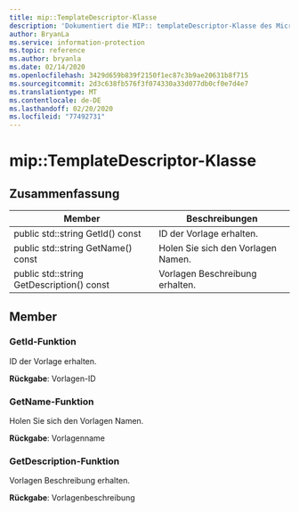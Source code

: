 ```yaml
---
title: mip::TemplateDescriptor-Klasse
description: 'Dokumentiert die MIP:: templateDescriptor-Klasse des Microsoft Information Protection (MIP) SDK.'
author: BryanLa
ms.service: information-protection
ms.topic: reference
ms.author: bryanla
ms.date: 02/14/2020
ms.openlocfilehash: 3429d659b839f2150f1ec87c3b9ae20631b8f715
ms.sourcegitcommit: 2d3c638fb576f3f074330a33d077db0cf0e7d4e7
ms.translationtype: MT
ms.contentlocale: de-DE
ms.lasthandoff: 02/20/2020
ms.locfileid: "77492731"
---
```

# <a name="class-miptemplatedescriptor"></a>mip::TemplateDescriptor-Klasse 
  
## <a name="summary"></a>Zusammenfassung
 Member                        | Beschreibungen                                
--------------------------------|---------------------------------------------
public std::string GetId() const  |  ID der Vorlage erhalten.
public std::string GetName() const  |  Holen Sie sich den Vorlagen Namen.
public std::string GetDescription() const  |  Vorlagen Beschreibung erhalten.
  
## <a name="members"></a>Member
  
### <a name="getid-function"></a>GetId-Funktion
ID der Vorlage erhalten.

  
**Rückgabe**: Vorlagen-ID
  
### <a name="getname-function"></a>GetName-Funktion
Holen Sie sich den Vorlagen Namen.

  
**Rückgabe**: Vorlagenname
  
### <a name="getdescription-function"></a>GetDescription-Funktion
Vorlagen Beschreibung erhalten.

  
**Rückgabe**: Vorlagenbeschreibung